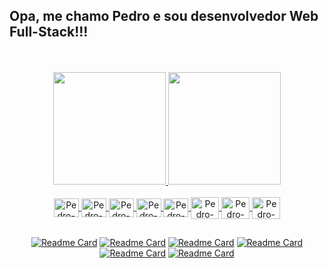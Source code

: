 ## Opa, me chamo Pedro e sou desenvolvedor Web Full-Stack!!!
<br />
<br />
<div align="center">
  <a href="https://github.com/PedroLaraa">
  <img height="180em" src="https://github-readme-stats-sigma-five.vercel.app/api?username=PedroLaraa&show_icons=true&theme=synthwave&include_all_commits=true&count_private=true"/>
  <img height="180em" src="https://github-readme-stats-sigma-five.vercel.app/api/top-langs/?username=PedroLaraa&layout=compact&langs_count=7&theme=synthwave"/>
</div>
<div align="center"><br>
  <img align="center" alt="Pedro-Node" height="30" width="40"
       src="https://cdn.jsdelivr.net/gh/devicons/devicon/icons/nestjs/nestjs-plain.svg" />
  <img align="center" alt="Pedro-React" height="30" width="40"
       src="https://cdn.jsdelivr.net/gh/devicons/devicon/icons/react/react-original.svg" />
  <img align="center" alt="Pedro-Node" height="30" width="40"
       src="https://cdn.jsdelivr.net/gh/devicons/devicon/icons/typescript/typescript-original.svg" />
  <img align="center" alt="Pedro-Js" height="30" width="40"
              src="https://cdn.jsdelivr.net/gh/devicons/devicon/icons/nodejs/nodejs-original.svg" />
  <img align="center" alt="Pedro-Py" height="30" width="40"
       src="https://cdn.jsdelivr.net/gh/devicons/devicon/icons/postgresql/postgresql-original.svg" />
  <img align="center" alt="Pedro-Bootstrap" height="35" width="45"
       src="https://cdn.jsdelivr.net/gh/devicons/devicon/icons/html5/html5-original.svg" />
  <img align="center" alt="Pedro-Css" height="35" width="45"
       src="https://cdn.jsdelivr.net/gh/devicons/devicon/icons/css3/css3-original.svg" />
  <img align="center" alt="Pedro-Git" height="35" width="45"
       src="https://cdn.jsdelivr.net/gh/devicons/devicon/icons/git/git-original.svg" />
  </div>
  
##

<div align="center">
  
  [![Readme Card](https://github-readme-stats-sigma-five.vercel.app/api/pin/?username=PedroLaraa&repo=Projeto-ECommerce-BackEnd&theme=synthwave)](https://github.com/PedroLaraa/Projeto-ECommerce-BackEnd)
  [![Readme Card](https://github-readme-stats-sigma-five.vercel.app/api/pin/?username=PedroLaraa&repo=Lista-De-Compras&theme=synthwave)](https://github.com/PedroLaraa/Lista-De-Compras)
  [![Readme Card](https://github-readme-stats-sigma-five.vercel.app/api/pin/?username=PedroLaraa&repo=Weather-Map&theme=synthwave)](https://github.com/PedroLaraa/Weather-Map)
  [![Readme Card](https://github-readme-stats-sigma-five.vercel.app/api/pin/?username=PedroLaraa&repo=Api-Rest-Express-MongoDB&theme=synthwave)](https://github.com/PedroLaraa/Api-Rest-Express-MongoDB)
  [![Readme Card](https://github-readme-stats-sigma-five.vercel.app/api/pin/?username=PedroLaraa&repo=JumpMario-Game&theme=synthwave)](https://github.com/PedroLaraa/JumpMario-Game)
  [![Readme Card](https://github-readme-stats-sigma-five.vercel.app/api/pin/?username=PedroLaraa&repo=RECOMENDADOR-DE-MUSICAS&theme=synthwave)](https://github.com/PedroLaraa/RECOMENDADOR-DE-MUSICAS)
</div>
